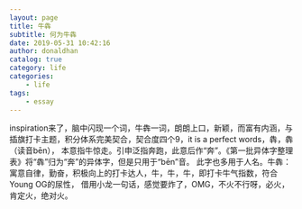 ```yaml
---
layout: page
title: 牛犇
subtitle: 何为牛犇
date: 2019-05-31 10:42:16
author: donaldhan
catalog: true
category: life
categories:
    - life
tags:
    - essay
---
```


inspiration来了，脑中闪现一个词，牛犇一词，朗朗上口，新颖，而富有内涵，与插旗打卡主题，积分体系完美契合，契合度四个9，it is a perfect words，犇，犇（读音bēn），
本意指牛惊走。引申泛指奔跑，此意后作“奔”。《第一批异体字整理表》将“犇”归为“奔”的异体字，但是只用于“bēn”音。
此字也多用于人名。牛犇：寓意自律，勤奋，积极向上的打卡达人，牛，牛，牛，即打卡牛气指数，符合Young OG的尿性，
借用小龙一句话，感觉要炸了，OMG，不火不行呀，必火，肯定火，绝对火。
